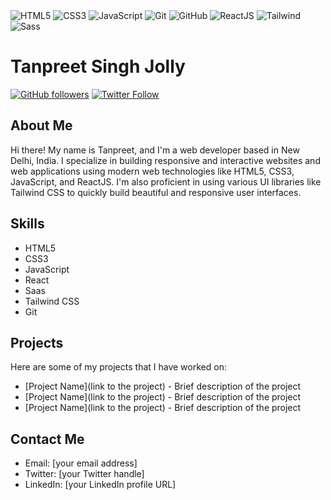 <img src="https://img.shields.io/badge/-HTML5-E34F26?style=flat-square&logo=html5&logoColor=white" alt="HTML5">
<img src="https://img.shields.io/badge/-CSS3-1572B6?style=flat-square&logo=css3&logoColor=white" alt="CSS3">
<img src="https://img.shields.io/badge/-JavaScript-F7DF1E?style=flat-square&logo=javascript&logoColor=black" alt="JavaScript">
<img src="https://img.shields.io/badge/-Git-F05032?style=flat-square&logo=git&logoColor=white" alt="Git">
<img src="https://img.shields.io/badge/-GitHub-181717?style=flat-square&logo=github" alt="GitHub">
<img src="https://img.shields.io/badge/-ReactJS-61DAFB?style=flat-square&logo=react&logoColor=black" alt="ReactJS">
<img src="https://img.shields.io/badge/-Tailwind-38B2AC?style=flat-square&logo=tailwind-css&logoColor=white" alt="Tailwind">
<img src="https://img.shields.io/badge/-Sass-CC6699?style=flat-square&logo=sass&logoColor=white" alt="Sass">


# Tanpreet Singh Jolly

[![GitHub followers](https://img.shields.io/github/followers/tanpreetjolly.svg?style=social)](https://github.com/tanpreetjolly?tab=followers)
[![Twitter Follow](https://img.shields.io/twitter/follow/JollyTanpreet?style=social)](https://twitter.com/JollyTanpreet)

## About Me

Hi there! My name is Tanpreet, and I'm a web developer based in New Delhi, India. I specialize in building responsive and interactive websites and web applications using modern web technologies like HTML5, CSS3, JavaScript, and ReactJS. I'm also proficient in using various UI libraries like Tailwind CSS to quickly build beautiful and responsive user interfaces.

## Skills

- HTML5
- CSS3
- JavaScript
- React
- Saas
- Tailwind CSS
- Git

## Projects

Here are some of my projects that I have worked on:

- [Project Name](link to the project) - Brief description of the project
- [Project Name](link to the project) - Brief description of the project
- [Project Name](link to the project) - Brief description of the project


## Contact Me

- Email: [your email address]
- Twitter: [your Twitter handle]
- LinkedIn: [your LinkedIn profile URL]
